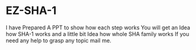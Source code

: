 # EZ-SHA-1
 I have Prepared A PPT to show how each step works
 You will get an Idea how SHA-1 works and a little bit Idea how whole SHA family works
 If you need any help to grasp any topic mail me.
